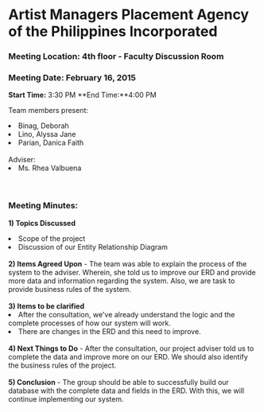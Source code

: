 # Artist Managers Placement Agency of the Philippines Incorporated #


### Meeting Location: 4th floor - Faculty Discussion Room ###
### Meeting Date: February 16, 2015 ###
**Start Time:** 3:30 PM	**End Time:**4:00 PM

Team members present:
<li>Binag, Deborah<br>
<li>Lino, Alyssa Jane<br>
<li>Parian, Danica Faith<br>
<br>
Adviser:<br>
<li>Ms. Rhea Valbuena<br>
<br>
<br>
<h3>Meeting Minutes:</h3>

<b>1)	Topics Discussed</b>
<li>Scope of the project<br>
<li>Discussion of our Entity Relationship Diagram<br>
<br>
<b>2)	Items Agreed Upon</b>
-	The team was able to explain the process of the system to the adviser. Wherein, she told us to improve our ERD and provide more data and information regarding the system. Also, we are task to provide business rules of the system.<br>
<br>
<b>3)	Items to be clarified</b>
<li>After the consultation, we've already understand the logic and the complete processes of how our system will work.<br>
<li>There are changes in the ERD and this need to improve.<br>
<br>
<b>4)	Next Things to Do</b>
- After the consultation, our project adviser told us to complete the data and improve more on our ERD. We should also identify the business rules of the project.<br>
<br>
<b>5)	Conclusion</b>
-	The group should be able to successfully build our database with the complete data and fields in the ERD. With this, we will continue implementing our system.